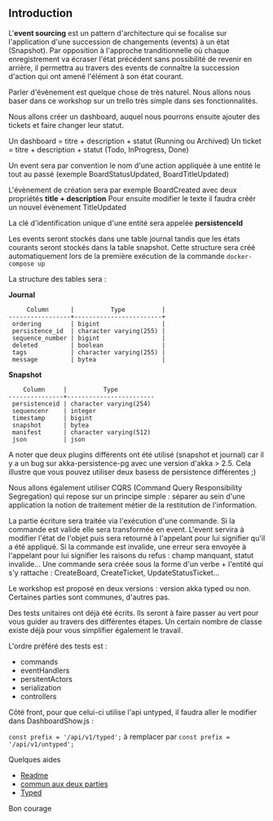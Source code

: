 ## Introduction

L'**event sourcing** est un pattern d'architecture qui se focalise sur l'application d'une succession de changements (events)  à un état (Snapshot).
Par opposition à l'approche tranditionnelle où chaque enregistrement va écraser l'état précédent sans possibilité de revenir en arrière,
il permettra au travers des events de connaître  la succession d'action qui ont amené l'élément à son état courant.

 
Parler d'évènement est quelque chose de très naturel. Nous allons nous baser dans ce workshop sur un trello très simple dans ses fonctionnalités.

Nous allons créer un dashboard, auquel nous pourrons ensuite ajouter des tickets et faire changer leur statut. 

Un dashboard  = titre + description  + statut (Running ou Archived)
Un ticket = titre + description  + statut (Todo, InProgress, Done)

Un event sera par convention le nom d'une action appliquée à une entité le tout au passé (exemple BoardStatusUpdated, BoardTitleUpdated)

L'évènement de création sera par exemple BoardCreated avec deux propriétés **title + description**
Pour ensuite modifier le texte il faudra créér un nouvel évènement TitleUpdated

La clé d'identification unique d'une entité sera appelée **persistenceId**

Les events seront stockés dans une table journal tandis que les états courants seront stockés dans la table snapshot.
Cette structure sera créé automatiquement lors de la première exécution de la commande `docker-compose up`

La structure des tables sera : 

**Journal**

```
     Column      |          Type          |
-----------------+------------------------+
 ordering        | bigint                 |
 persistence_id  | character varying(255) |
 sequence_number | bigint                 |
 deleted         | boolean                |
 tags            | character varying(255) |
 message         | bytea                  |
```

**Snapshot** 

```
    Column     |          Type          
---------------+------------------------
 persistenceid | character varying(254) 
 sequencenr    | integer                
 timestamp     | bigint                 
 snapshot      | bytea                  
 manifest      | character varying(512) 
 json          | json                   
```

A noter que deux plugins différents ont été utilisé (snapshot et journal) car il y a un bug sur akka-persistence-pg avec une version d'akka > 2.5. 
Cela illustre que vous pouvez utiliser deux basess de persistence différentes ;)

Nous allons également utiliser CQRS (Command Query Responsibility Segregation) qui repose sur un principe simple : 
séparer au sein d'une application la notion de traitement métier de la restitution de l'information.

La partie écriture sera traitée via l'exécution d'une commande.
Si la commande est valide elle sera transformée en event. L'event servira à modifier l'état de l'objet puis sera retourné à l'appelant pour lui signifier qu'il a été appliqué.
Si la commande est invalide, une erreur sera envoyée à l'appelant pour lui signifier les raisons du refus : champ manquant, statut invalide...
Une commande sera créée sous la forme d'un verbe + l'entité qui s'y rattache : CreateBoard, CreateTicket, UpdateStatusTicket...

Le workshop est proposé en deux versions : version akka typed ou non.
Certaines parties sont communes, d'autres pas.  

Des tests unitaires ont déjà été écrits. 
Ils seront à faire passer au vert pour vous guider au travers des différentes étapes.
Un certain nombre de classe existe déjà pour vous simplifier également le travail.

L'ordre préféré des tests est : 

* commands
* eventHandlers
* persitentActors
* serialization
* controllers

Côté front, pour que celui-ci utilise l'api untyped, il faudra aller le modifier dans DashboardShow.js  : 

`const prefix = '/api/v1/typed';` à remplacer par `const prefix = '/api/v1/untyped';`

Quelques aides 
 * [Readme](README.md)
 * [commun aux deux parties](2-shared.md)
 * [Typed](2-typed.md)


Bon courage

